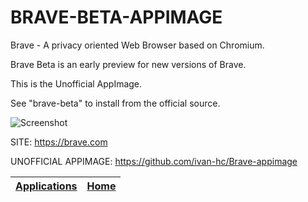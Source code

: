 # BRAVE-BETA-APPIMAGE

 Brave - A privacy oriented Web Browser based on Chromium.
 
 Brave Beta is an early preview for new versions of Brave.
 
 This is the Unofficial AppImage.

 See "brave-beta" to install from the official source.
 
 ![Screenshot](https://upload.wikimedia.org/wikipedia/commons/8/83/Brave_Browser_Welcome_Page.png)
 
 SITE: https://brave.com

 UNOFFICIAL APPIMAGE: https://github.com/ivan-hc/Brave-appimage

 | [Applications](https://portable-linux-apps.github.io/apps.html) | [Home](https://portable-linux-apps.github.io)
 | --- | --- |
